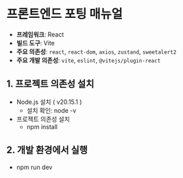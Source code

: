 # 프론트엔드 포팅 매뉴얼

- **프레임워크**: React
- **빌드 도구**: Vite
- **주요 의존성**: `react`, `react-dom`, `axios`, `zustand`, `sweetalert2`
- **주요 개발 의존성**: `vite`, `eslint`, `@vitejs/plugin-react`

## 1. 프로젝트 의존성 설치

- Node.js 설치 ( v20.15.1 )
    - 설치 확인: node -v
- 프로젝트 의존성 설치
    - npm install

## 2. 개발 환경에서 실행

- npm run dev